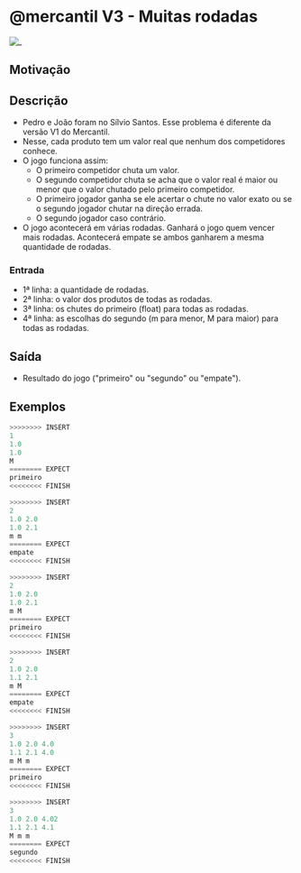 # @mercantil V3 - Muitas rodadas

![_](cover.jpg)

## Motivação

## Descrição

- Pedro e João foram no Sílvio Santos. Esse problema é diferente da versão V1 do Mercantil.
- Nesse, cada produto tem um valor real que nenhum dos competidores conhece.
- O jogo funciona assim:
  - O primeiro competidor chuta um valor.
  - O segundo competidor chuta se acha que o valor real é maior ou menor que o valor chutado pelo primeiro competidor.
  - O primeiro jogador ganha se ele acertar o chute no valor exato ou se o segundo jogador chutar na direção errada.
  - O segundo jogador caso contrário.
- O jogo acontecerá em várias rodadas. Ganhará o jogo quem vencer mais rodadas. Acontecerá empate se ambos ganharem a mesma quantidade de rodadas.

### Entrada

- 1ª linha: a quantidade de rodadas.  
- 2ª linha: o valor dos produtos de todas as rodadas.
- 3ª linha: os chutes do primeiro (float) para todas as rodadas.
- 4ª linha: as escolhas do segundo (m para menor, M para maior) para todas as rodadas.  

## Saída

- Resultado do jogo ("primeiro" ou "segundo" ou "empate").

## Exemplos  

``` py
>>>>>>>> INSERT
1  
1.0  
1.0  
M  
======== EXPECT
primeiro
<<<<<<<< FINISH
```

```py
>>>>>>>> INSERT
2  
1.0 2.0  
1.0 2.1  
m m  
======== EXPECT
empate
<<<<<<<< FINISH
```

```py
>>>>>>>> INSERT  
2
1.0 2.0
1.0 2.1
m M
======== EXPECT
primeiro
<<<<<<<< FINISH
```

```py
>>>>>>>> INSERT
2
1.0 2.0
1.1 2.1
m M
======== EXPECT
empate
<<<<<<<< FINISH
```

```py
>>>>>>>> INSERT
3
1.0 2.0 4.0
1.1 2.1 4.0
m M m
======== EXPECT
primeiro
<<<<<<<< FINISH
```

```py
>>>>>>>> INSERT
3
1.0 2.0 4.02
1.1 2.1 4.1
M m m
======== EXPECT
segundo
<<<<<<<< FINISH
```

